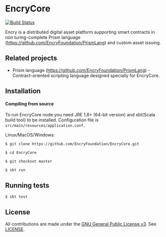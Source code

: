 # EncryCore

[![Build Status](https://travis-ci.org/EncryFoundation/EncryCore.svg?branch=master)](https://travis-ci.org/EncryFoundation/EncryCore)

Encry is a distributed digital asset platform supporting smart contracts in non turing-complete Prism language (https://github.com/EncryFoundation/PrismLang) and custom asset issuing.

## Related projects

* Prism language (https://github.com/EncryFoundation/PrismLang) - Contract-oriented scripting language designed specially for EncryCore.

## Installation

#### Compiling from source
To run EncryCore node you need JRE 1.8+ (64-bit version) and sbt(Scala build tool) to be installed. 
Configuration file is `src/main/resources/application.conf`.

Linux/MacOS/Windows:

`$ git clone https://github.com/EncryFoundation/EncryCore.git`

`$ cd EncryCore`

`$ git checkout master`

`$ sbt run`
    
## Running tests

`$ sbt test`

## License

All contributions are made under the [GNU General Public License v3](https://www.gnu.org/licenses/gpl-3.0.en.html). See [LICENSE](LICENSE).
